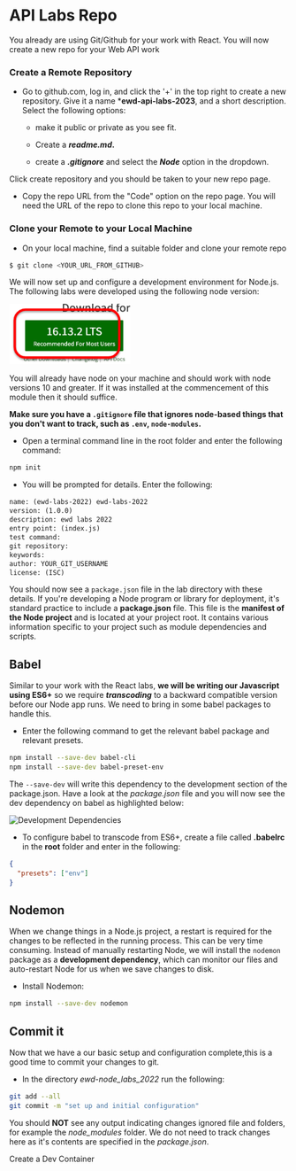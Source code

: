 # API Labs Repo

You already are using Git/Github for your work with React. You will now create a new repo for your Web API work

### Create a Remote Repository

- Go to github.com, log in, and click the '+' in the top right to create a new repository.
  Give it a name ***ewd-api-labs-2023**, and a short description.
  Select the following options:
  - make it public or private as you see fit.

  - Create a ***readme.md*.**
  - create a ***.gitignore*** and select the ***Node*** option in the dropdown.

Click create repository and you should be taken to your new repo page. 

- Copy the repo URL from the "Code" option on the repo page.  You will need the URL of the repo to clone this repo to your local machine.

### Clone your Remote to your Local Machine

- On your local machine, find a suitable folder and clone your remote repo

~~~bash
$ git clone <YOUR_URL_FROM_GITHUB>
~~~

We will now set up and configure a development environment for Node.js. The following labs were developed using the following node version:

![image-20220315092906120](./img/node)

You will already have node on your machine and should work with node versions 10 and greater. If it was installed at the commencement of this module then it should suffice.

**Make sure you have a ``.gitignore`` file that ignores node-based things that you don't want to track, such as ``.env``, ``node-modules``.**

- Open a terminal command line in the root folder and enter the following command:

~~~bash
npm init
~~~

- You will be prompted for details. Enter the following:

~~~
name: (ewd-labs-2022) ewd-labs-2022
version: (1.0.0) 
description: ewd labs 2022
entry point: (index.js)
test command:
git repository: 
keywords:
author: YOUR_GIT_USERNAME
license: (ISC)
~~~

You should now see a ``package.json`` file in the lab directory with these details.
If you're developing a Node program or library for deployment, it's standard practice to include a **package.json** file. This file is the **manifest of the Node project** and is located at your project root. It contains various information specific to your project such as module dependencies and scripts. 

## Babel

Similar to your work with the React labs, **we will be writing our Javascript using ES6+** so we require ***transcoding*** to a backward compatible version before our Node app runs. We need to bring in some babel packages to handle this.

- Enter the following command to get the relevant babel package and relevant  presets.

~~~bash
npm install --save-dev babel-cli
npm install --save-dev babel-preset-env
~~~

The ``--save-dev`` will write this dependency to the development section of the package.json. Have a look at the *package.json* file and you will now see the dev dependency on babel as highlighted below:

![Development Dependencies](C:\Users\Frank\Desktop\repos\2022\ewd-2021\topic08\book-1\img\package.PNG)



- To configure babel to transcode from ES6+, create a file called **.babelrc** in the **root** folder and enter in the following:

~~~json
{
  "presets": ["env"]
}
~~~



## Nodemon

When we change things in a Node.js project, a restart is required for the changes to be reflected in the running process. This can be very time consuming. Instead of manually restarting Node, we will install the ``nodemon`` package as a **development dependency**, which can monitor our files and auto-restart Node for us when we save changes to disk.

- Install Nodemon:

~~~bash
npm install --save-dev nodemon
~~~

## Commit it

Now that we have a our basic setup and configuration complete,this is a good time to commit your changes to git.

- In the directory *ewd-node_labs_2022* run the following:

~~~bash
git add --all
git commit -m "set up and initial configuration"
~~~

You should **NOT** see any output indicating changes ignored file and folders, for example the *node_modules* folder. We do not need to track changes here as it's contents are specified in the *package.json*.



Create a Dev Container
